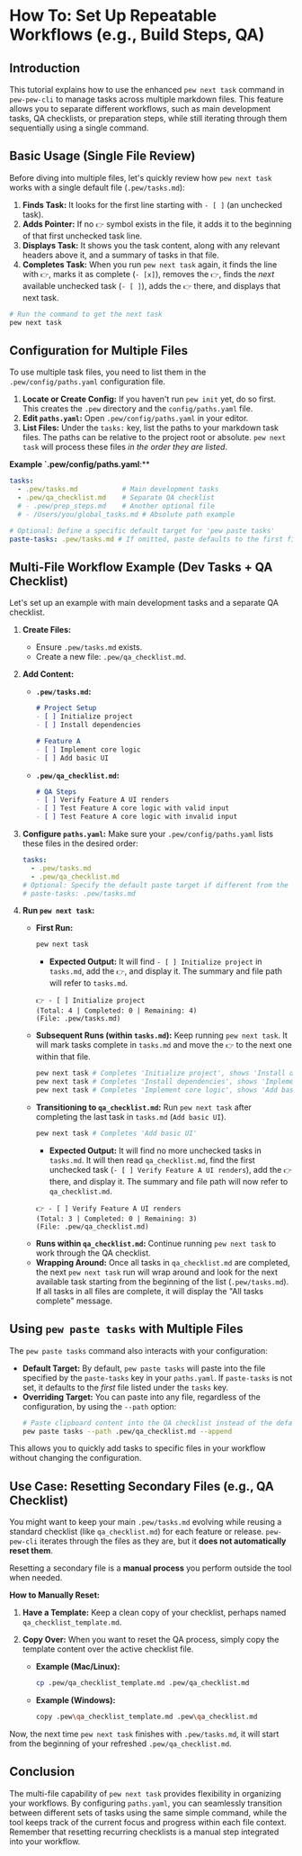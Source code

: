 # How To: Set Up Repeatable Workflows (e.g., Build Steps, QA)

## Introduction

This tutorial explains how to use the enhanced `pew next task` command in `pew-pew-cli` to manage tasks across multiple markdown files. This feature allows you to separate different workflows, such as main development tasks, QA checklists, or preparation steps, while still iterating through them sequentially using a single command.

## Basic Usage (Single File Review)

Before diving into multiple files, let's quickly review how `pew next task` works with a single default file (`.pew/tasks.md`):

1.  **Finds Task:** It looks for the first line starting with `- [ ]` (an unchecked task).
2.  **Adds Pointer:** If no `👉` symbol exists in the file, it adds it to the beginning of that first unchecked task line.
3.  **Displays Task:** It shows you the task content, along with any relevant headers above it, and a summary of tasks in that file.
4.  **Completes Task:** When you run `pew next task` again, it finds the line with `👉`, marks it as complete (`- [x]`), removes the `👉`, finds the *next* available unchecked task (`- [ ]`), adds the `👉` there, and displays that next task.

```bash
# Run the command to get the next task
pew next task
```

## Configuration for Multiple Files

To use multiple task files, you need to list them in the `.pew/config/paths.yaml` configuration file.

1.  **Locate or Create Config:** If you haven't run `pew init` yet, do so first. This creates the `.pew` directory and the `config/paths.yaml` file.
2.  **Edit `paths.yaml`:** Open `.pew/config/paths.yaml` in your editor.
3.  **List Files:** Under the `tasks:` key, list the paths to your markdown task files. The paths can be relative to the project root or absolute. `pew next task` will process these files *in the order they are listed*.

**Example `.pew/config/paths.yaml**:**

```yaml
tasks:
  - .pew/tasks.md           # Main development tasks
  - .pew/qa_checklist.md    # Separate QA checklist
  # - .pew/prep_steps.md    # Another optional file
  # - /Users/you/global_tasks.md # Absolute path example

# Optional: Define a specific default target for 'pew paste tasks'
paste-tasks: .pew/tasks.md # If omitted, paste defaults to the first file in 'tasks' list
```

## Multi-File Workflow Example (Dev Tasks + QA Checklist)

Let's set up an example with main development tasks and a separate QA checklist.

1.  **Create Files:**
    *   Ensure `.pew/tasks.md` exists.
    *   Create a new file: `.pew/qa_checklist.md`.

2.  **Add Content:**
    *   **`.pew/tasks.md`:**
        ```markdown
        # Project Setup
        - [ ] Initialize project
        - [ ] Install dependencies

        # Feature A
        - [ ] Implement core logic
        - [ ] Add basic UI
        ```
    *   **`.pew/qa_checklist.md`:**
        ```markdown
        # QA Steps
        - [ ] Verify Feature A UI renders
        - [ ] Test Feature A core logic with valid input
        - [ ] Test Feature A core logic with invalid input
        ```

3.  **Configure `paths.yaml`:** Make sure your `.pew/config/paths.yaml` lists these files in the desired order:
    ```yaml
    tasks:
      - .pew/tasks.md
      - .pew/qa_checklist.md
    # Optional: Specify the default paste target if different from the first task file
    # paste-tasks: .pew/tasks.md
    ```

4.  **Run `pew next task`:**
    *   **First Run:**
        ```bash
        pew next task
        ```
        *   **Expected Output:** It will find `- [ ] Initialize project` in `tasks.md`, add the `👉`, and display it. The summary and file path will refer to `tasks.md`.
        ```
        👉 - [ ] Initialize project
        (Total: 4 | Completed: 0 | Remaining: 4)
        (File: .pew/tasks.md)
        ```
    *   **Subsequent Runs (within `tasks.md`):** Keep running `pew next task`. It will mark tasks complete in `tasks.md` and move the `👉` to the next one within that file.
        ```bash
        pew next task # Completes 'Initialize project', shows 'Install dependencies'
        pew next task # Completes 'Install dependencies', shows 'Implement core logic'
        pew next task # Completes 'Implement core logic', shows 'Add basic UI'
        ```
    *   **Transitioning to `qa_checklist.md`:** Run `pew next task` after completing the last task in `tasks.md` (`Add basic UI`).
        ```bash
        pew next task # Completes 'Add basic UI'
        ```
        *   **Expected Output:** It will find no more unchecked tasks in `tasks.md`. It will then read `qa_checklist.md`, find the first unchecked task (`- [ ] Verify Feature A UI renders`), add the `👉` there, and display it. The summary and file path will now refer to `qa_checklist.md`.
        ```
        👉 - [ ] Verify Feature A UI renders
        (Total: 3 | Completed: 0 | Remaining: 3)
        (File: .pew/qa_checklist.md)
        ```
    *   **Runs within `qa_checklist.md`:** Continue running `pew next task` to work through the QA checklist.
    *   **Wrapping Around:** Once all tasks in `qa_checklist.md` are completed, the next `pew next task` run will wrap around and look for the next available task starting from the beginning of the list (`.pew/tasks.md`). If all tasks in all files are complete, it will display the "All tasks complete" message.

## Using `pew paste tasks` with Multiple Files

The `pew paste tasks` command also interacts with your configuration:

*   **Default Target:** By default, `pew paste tasks` will paste into the file specified by the `paste-tasks` key in your `paths.yaml`. If `paste-tasks` is not set, it defaults to the *first* file listed under the `tasks` key.
*   **Overriding Target:** You can paste into any file, regardless of the configuration, by using the `--path` option:
    ```bash
    # Paste clipboard content into the QA checklist instead of the default
    pew paste tasks --path .pew/qa_checklist.md --append
    ```

This allows you to quickly add tasks to specific files in your workflow without changing the configuration.

## Use Case: Resetting Secondary Files (e.g., QA Checklist)

You might want to keep your main `.pew/tasks.md` evolving while reusing a standard checklist (like `qa_checklist.md`) for each feature or release. `pew-pew-cli` iterates through the files as they are, but it **does not automatically reset them**.

Resetting a secondary file is a **manual process** you perform outside the tool when needed.

**How to Manually Reset:**

1.  **Have a Template:** Keep a clean copy of your checklist, perhaps named `qa_checklist_template.md`.
2.  **Copy Over:** When you want to reset the QA process, simply copy the template content over the active checklist file.

    *   **Example (Mac/Linux):**
        ```bash
        cp .pew/qa_checklist_template.md .pew/qa_checklist.md
        ```
    *   **Example (Windows):**
        ```bash
        copy .pew\qa_checklist_template.md .pew\qa_checklist.md
        ```

Now, the next time `pew next task` finishes with `.pew/tasks.md`, it will start from the beginning of your refreshed `.pew/qa_checklist.md`.

## Conclusion

The multi-file capability of `pew next task` provides flexibility in organizing your workflows. By configuring `paths.yaml`, you can seamlessly transition between different sets of tasks using the same simple command, while the tool keeps track of the current focus and progress within each file context. Remember that resetting recurring checklists is a manual step integrated into your workflow. 